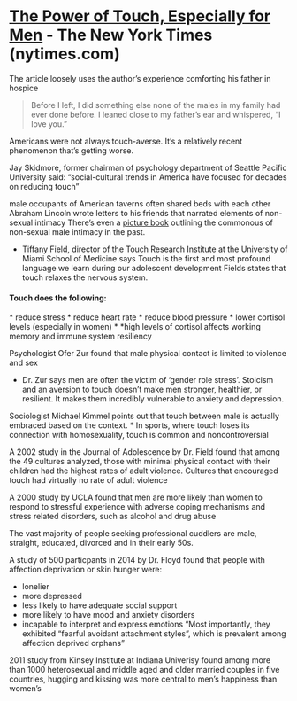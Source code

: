<h1><a href = "https://www.nytimes.com/2017/12/05/well/family/gender-men-touch.html">The Power of Touch, Especially for Men</a> - The New York Times (nytimes.com)</h1>

The article loosely uses the author’s experience comforting his father in hospice

> Before I left, I did something else none of the males in my family had ever done before. I leaned close to my father’s ear and whispered, “I love you.”

Americans were not always touch-averse. It’s a relatively recent phenomenon that’s getting worse.

Jay Skidmore, former chairman of psychology department of Seattle Pacific University said: “social-cultural trends in America have focused for decades on reducing touch”

male occupants of American taverns often shared beds with each other
Abraham Lincoln wrote letters to his friends that narrated elements of non-sexual intimacy
There’s even a <a href = "https://www.artofmanliness.com/people/relationships/bosom-buddies-a-photo-history-of-male-affection/">picture book</a> outlining the commonous of non-sexual male intimacy in the past.

* Tiffany Field, director of the Touch Research Institute at the University of Miami School of Medicine says Touch is the first and most profound language we learn during our adolescent development
Fields states that touch relaxes the nervous system.

<h4>Touch does the following:</h4>
* reduce stress
* reduce heart rate
* reduce blood pressure
* lower cortisol levels (especially in women)
* *high levels of cortisol affects working memory and immune system resiliency



Psychologist Ofer Zur found that male physical contact is limited to violence and sex
* Dr. Zur says men are often the victim of ‘gender role stress’. Stoicism and an aversion to touch doesn’t make men stronger, healthier, or resilient. It makes them incredibly vulnerable to anxiety and depression.

Sociologist Michael Kimmel points out that touch between male is actually embraced based on the context. * In sports, where touch loses its connection with homosexuality, touch is common and noncontroversial

A 2002 study in the Journal of Adolescence by Dr. Field found that among the 49 cultures analyzed, those with minimal physical contact with their children had the highest rates of adult violence. Cultures that encouraged touch had virtually no rate of adult violence

A 2000 study by UCLA found that men are more likely than women to respond to stressful experience with adverse coping mechanisms and stress related disorders, such as alcohol and drug abuse

The vast majority of people seeking professional cuddlers are male, straight, educated, divorced and in their early 50s.

A study of 500 particpants in 2014 by Dr. Floyd found that people with affection deprivation or skin hunger were:
* lonelier
* more depressed
* less likely to have adequate social support
* more likely to have mood and anxiety disorders
* incapable to interpret and express emotions
<q>Most importantly, they exhibited “fearful avoidant attachment styles”, which is prevalent among affection deprived orphans</q>

2011 study from Kinsey Institute at Indiana Univerisy found among more than 1000 heterosexual and middle aged and older married couples in five countries, hugging and kissing was more central to men’s happiness than women’s
